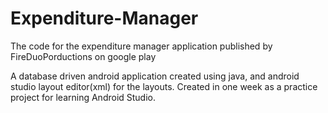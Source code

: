 # Expenditure-Manager
The code for the expenditure manager application published by FireDuoPorductions on google play

A database driven android application created using java, and android studio layout editor(xml) for the layouts.
Created in one week as a practice project for learning Android Studio.

